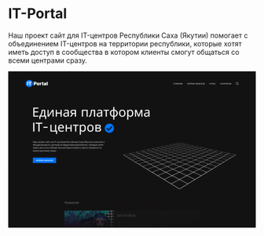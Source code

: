# IT-Portal
Наш проект сайт для IT-центров Республики Саха (Якутии) помогает с объединением IT-центров на территории республики, которые хотят иметь доступ в сообщества в котором клиенты смогут общаться со всеми центрами сразу.
<img scr="./images/prew.png">

![Иллюстрация к проекту](https://github.com/createandchoose/IT-Portal/blob/main/images/prew.png)
